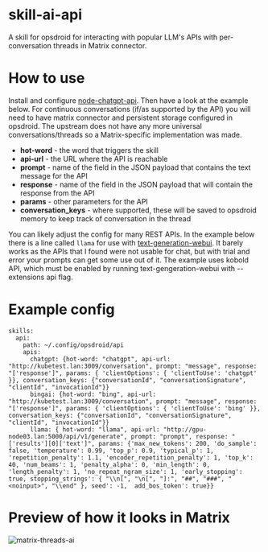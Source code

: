 # skill-ai-api
A skill for opsdroid for interacting with popular LLM's APIs with per-conversation threads in Matrix connector.

# How to use
Install and configure [node-chatgpt-api](https://github.com/waylaidwanderer/node-chatgpt-api). Then have a look at the example below. For continuous conversations (if/as supported by the API) you will need to have matrix connector and persistent storage configured in opsdroid. The upstream does not have any more universal conversations/threads so a Matrix-specific implementation was made.

- **hot-word** - the word that triggers the skill
- **api-url** - the URL where the API is reachable
- **prompt** - name of the field in the JSON payload that contains the text message for the API
- **response** - name of the field in the JSON payload that will contain the response from the API
- **params** - other parameters for the API
- **conversation_keys** - where supported, these will be saved to opsdroid memory to keep track of conversation in the thread

You can likely adjust the config for many REST APIs. In the example below there is a line called `llama` for use with [text-generation-webui](https://github.com/oobabooga/text-generation-webui). It barely works as the APIs that I found were not usable for chat, but with trial and error your prompts can get some use out of it. The example uses kobold API, which must be enabled by running text-gengeration-webui with --extensions api flag.

# Example config
```
skills:
  api:
    path: ~/.config/opsdroid/api
    apis:
      chatgpt: {hot-word: "chatgpt", api-url: "http://kubetest.lan:3009/conversation", prompt: "message", response: "['response']", params: { 'clientOptions': { 'clientToUse': 'chatgpt' }}, conversation_keys: {"conversationId", "conversationSignature", "clientId", "invocationId"}}
      bingai: {hot-word: "bing", api-url: "http://kubetest.lan:3009/conversation", prompt: "message", response: "['response']", params: { 'clientOptions': { 'clientToUse': 'bing' }}, conversation_keys: {"conversationId", "conversationSignature", "clientId", "invocationId"}}
      llama: { hot-word: "llama", api-url: "http://gpu-node03.lan:5000/api/v1/generate", prompt: "prompt", response: "['results'][0]['text']", params: {'max_new_tokens': 200, 'do_sample': false, 'temperature': 0.99, 'top_p': 0.9, 'typical_p': 1, 'repetition_penalty': 1.1, 'encoder_repetition_penalty': 1, 'top_k': 40, 'num_beams': 1, 'penalty_alpha': 0, 'min_length': 0, 'length_penalty': 1, 'no_repeat_ngram_size': 1, 'early_stopping': true, stopping_strings': { "\\n[", "\n[", "]:", "##", "###", "<noinput>", "\\end" }, seed': -1,  add_bos_token': true}}
```

# Preview of how it looks in Matrix
![matrix-threads-ai](https://upload.plantroon.com/Gsf.png)
